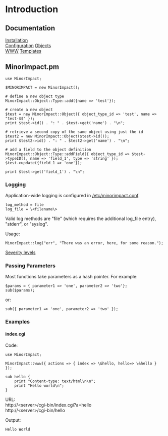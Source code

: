 # Introduction

## Documentation

[Installation](installation)  
[Configuration](configuration)
[Objects](objects)  
[WWW](www)
[Templates](templates)  

## MinorImpact.pm

    use MinorImpact;

    $MINORIMPACT = new MinorImpact();

    # define a new object type
    MinorImpact::Object::Type::add({name => 'test'});

    # create a new object 
    $test = new MinorImpact::Object({ object_type_id => 'test', name => "test-$$" });
    print $test->id() . ": " . $test->get('name') . "\n";

    # retrieve a second copy of the same object using just the id
    $test2 = new MinorImpact::Object($test->id());
    print $test2->id() . ": " . $test2->get('name') . "\n";

    # add a field to the object definition
    MinorImpact::Object::Type::addField({ object_type_id => $test->typeID(), name => 'field_1', type => 'string' });
    $test->update({field_1 => 'one'});

    print $test->get('field_1') . "\n";

### Logging

Application-wide logging is configured in [/etc/minorimpact.conf](configuration).

    log_method = file
    log_file = \<filename\>

Valid log methods are "file" (which requires the additional log_file entry), "stderr", or "syslog".

Usage:

    MinorImpact::log("err", "There was an error, here, for some reason.");

[Severity levels](https://en.wikipedia.org/wiki/Syslog#Severity_level)

### Passing Parameters

Most functions take parameters as a hash pointer. For example:

    $params = { parameter1 => 'one', parameter2 => 'two'};
    sub($params);
    
or:  

    sub({ parameter1 => 'one', parameter2 => 'two' });

### Examples

#### index.cgi

Code:

    use MinorImpact;

    MinorImpact::www({ actions => { index => \&hello, hello=> \&hello } });

    sub hello {
        print "Content-type: text/html\n\n";
        print "Hello world\n";
    }

URL:  
http://\<server\>/cgi-bin/index.cgi?a=hello  
http://\<server\>/cgi-bin/hello

Output:

    Hello World


